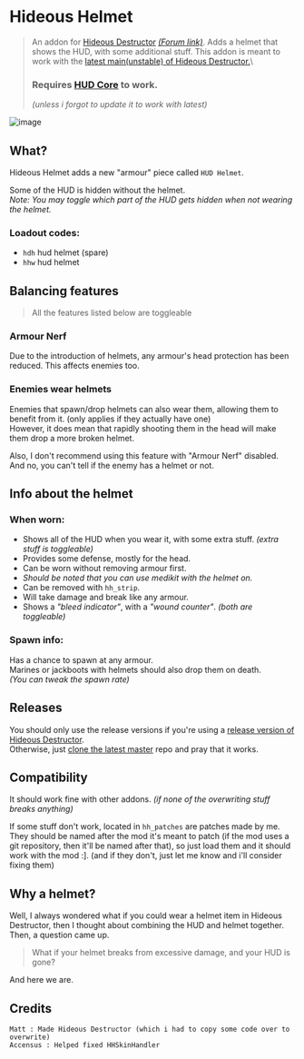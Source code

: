 # Hideous Helmet
> An addon for [Hideous Destructor](https://codeberg.org/mc776/hideousdestructor) [*(Forum link)*](https://forum.zdoom.org/viewtopic.php?f=43&t=12973). Adds a helmet that shows the HUD, with some additional stuff.
> This addon is meant to work with the [latest main(unstable) of Hideous Destructor.](https://codeberg.org/mc776/hideousdestructor/archive/main.zip)\
> ### Requires [HUD Core](https://github.com/dastrukar/hdest-hudcore) to work.
> *(unless i forgot to update it to work with latest)*

![image](https://user-images.githubusercontent.com/32709291/129836058-2d2113c3-da37-4f06-9ac8-6fad363a06d4.png)

## What?
Hideous Helmet adds a new "armour" piece called `HUD Helmet`.

Some of the HUD is hidden without the helmet.\
*Note: You may toggle which part of the HUD gets hidden when not wearing the helmet.*

### Loadout codes:
* `hdh` hud helmet (spare)
* `hhw` hud helmet


## Balancing features
> All the features listed below are toggleable

### Armour Nerf
Due to the introduction of helmets, any armour's head protection has been reduced. This affects enemies too.

### Enemies wear helmets
Enemies that spawn/drop helmets can also wear them, allowing them to benefit from it. (only applies if they actually have one)\
However, it does mean that rapidly shooting them in the head will make them drop a more broken helmet.

Also, I don't recommend using this feature with "Armour Nerf" disabled. And no, you can't tell if the enemy has a helmet or not.


## Info about the helmet
### When worn:
* Shows all of the HUD when you wear it, with some extra stuff. *(extra stuff is toggleable)*
* Provides some defense, mostly for the head.
* Can be worn without removing armour first.
* *Should be noted that you can use medikit with the helmet on.*
* Can be removed with `hh_strip`.
* Will take damage and break like any armour.
* Shows a *"bleed indicator"*, with a *"wound counter"*. *(both are toggleable)*

### Spawn info:
Has a chance to spawn at any armour.\
Marines or jackboots with helmets should also drop them on death.\
*(You can tweak the spawn rate)*


## Releases
You should only use the release versions if you're using a [release version of Hideous Destructor](https://codeberg.org/mc776/hideousdestructor/releases).\
Otherwise, just [clone the latest master](https://github.com/dastrukar/hideous-helmet/archive/refs/heads/hudcore.zip) repo and pray that it works.


## Compatibility
It should work fine with other addons. *(if none of the overwriting stuff breaks anything)*

If some stuff don't work, located in `hh_patches` are patches made by me. They should be named after the mod it's meant to patch (if the mod uses a git repository, then it'll be named after that), so just load them and it should work with the mod :].
(and if they don't, just let me know and i'll consider fixing them)


## Why a helmet?
Well, I always wondered what if you could wear a helmet item in Hideous Destructor, then I thought about combining the HUD and helmet together.\
Then, a question came up.

> What if your helmet breaks from excessive damage, and your HUD is gone?

And here we are.


## Credits
```
Matt : Made Hideous Destructor (which i had to copy some code over to overwrite)
Accensus : Helped fixed HHSkinHandler
```

